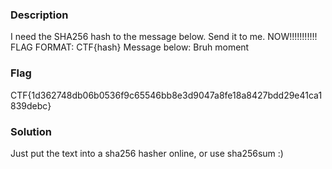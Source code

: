 ### Description
I need the SHA256 hash to the message below. Send it to me. NOW!!!!!!!!!!!
FLAG FORMAT: CTF{hash}
Message below:
Bruh moment

### Flag
CTF{1d362748db06b0536f9c65546bb8e3d9047a8fe18a8427bdd29e41ca1839debc}

### Solution
Just put the text into a sha256 hasher online, or use sha256sum :)
